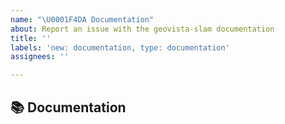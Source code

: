 ```yaml
---
name: "\U0001F4DA Documentation"
about: Report an issue with the geovista-slam documentation
title: ''
labels: 'new: documentation, type: documentation'
assignees: ''

---
```


## 📚 Documentation
<!-- Describe the issue or provide a suggestion how we can improve the documentation -->
